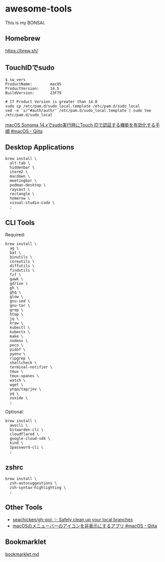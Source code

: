 # awesome-tools

This is my BONSAI.

## Homebrew

https://brew.sh/

## TouchIDでsudo

```
$ sw_vers
ProductName:		macOS
ProductVersion:		14.5
BuildVersion:		23F79

# If Product Version is greater than 14.0
sudo cp /etc/pam.d/sudo_local.template /etc/pam.d/sudo_local
sed -e 's/^#auth/auth/' /etc/pam.d/sudo_local.template | sudo tee /etc/pam.d/sudo_local
```

[macOS Sonoma 14.xでsudo実行時にTouch IDで認証する機能を有効化する手順 #macOS - Qiita](https://qiita.com/notakaos/items/fbc817741d43f24bf300)

## Desktop Applications

```
brew install \
  alt-tab \
  hiddenbar \
  iterm2 \
  macdown \
  meetingbar \
  podman-desktop \
  raycast \
  rectangle \
  homerow \
  visual-studio-code \
  ;
```

## CLI Tools

Required:

```
brew install \
  ag \
  bat \
  binutils \
  coreutils \
  diffutils \
  findutils \
  fzf \
  gawk \
  gdrive \
  gh \
  ghq \
  glow \
  gnu-sed \
  gnu-tar \
  grep \
  htop \
  jq \
  krew \
  kubectl \
  kubectx \
  make \
  nodenv \
  peco \
  pidof \
  pyenv \
  ripgrep \
  shellcheck \
  terminal-notifier \
  tmux \
  tmux-xpanes \
  watch \
  wget \
  ynqa/tap/jnv \
  yq \
  zoxide \
  ;
```

Optional:

```
brew install \
  awscli \
  bitwarden-cli \
  cloudflared \
  google-cloud-sdk \
  kind \
  1password-cli \
  ;
```

## zshrc

```
brew install \
  zsh-autosuggestions \
  zsh-syntax-highlighting \
  ;
```

## Other Tools

- [seachicken/gh-poi: ✨ Safely clean up your local branches](https://github.com/seachicken/gh-poi)
- [macOSのメニューバーのアイコンを非表示にするアプリ #macOS - Qiita](https://qiita.com/tomoyk/items/8e6113b06b6f385c71f8)

## Bookmarklet

[bookmarklet.md](https://gist.github.com/tomoyk/673926c1b7d4203355a4b1ca2a98b0a7)

